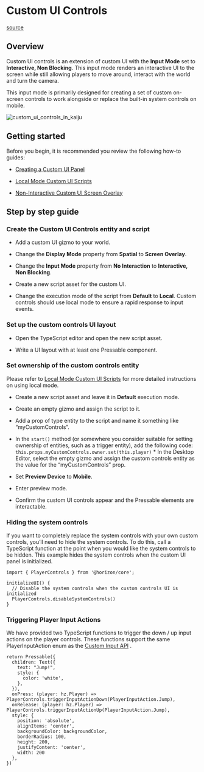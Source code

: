 # Custom UI Controls

[source](https://developers.meta.com/horizon-worlds/learn/documentation/desktop-editor/custom-ui/custom-ui-controls)

## Overview

Custom UI controls is an extension of custom UI with the **Input Mode** set to **Interactive, Non Blocking**. This input mode renders an interactive UI to the screen while still allowing players to move around, interact with the world and turn the camera.

This input mode is primarily designed for creating a set of custom on-screen controls to work alongside or replace the built-in system controls on mobile.

![custom_ui_controls_in_kaiju](https://scontent.flba1-1.fna.fbcdn.net/v/t39.2365-6/465167356_579437347927554_7916055051400203269_n.png?_nc_cat=103&ccb=1-7&_nc_sid=e280be&_nc_ohc=zyhZwUxf2egQ7kNvwHOt39f&_nc_oc=AdlRhAv2BGS5WSFGPCwNNj9IARpwbbDUDTQAaAJ6ijbA6ZcKLA9PbEUwozWzbk7dnfM&_nc_zt=14&_nc_ht=scontent.flba1-1.fna&_nc_gid=mcWX7YpUkar1UZUqF1al_w&oh=00_AfTwN9JdlszqBsJKcqyCLiaFev5lD7D_8msIkBWUicm9WQ&oe=689B9772)

## Getting started

Before you begin, it is recommended you review the following how-to guides:

*   [Creating a Custom UI Panel](/horizon-worlds/learn/documentation/desktop-editor/custom-ui/creating-a-custom-ui-panel/)

*   [Local Mode Custom UI Scripts](/horizon-worlds/learn/documentation/desktop-editor/custom-ui/local-mode-custom-ui-scripts/)

*   [Non-Interactive Custom UI Screen Overlay](/horizon-worlds/learn/documentation/desktop-editor/custom-ui/noninteractive-custom-ui-screen-overlay/)

## Step by step guide

### Create the Custom UI Controls entity and script

*   Add a custom UI gizmo to your world.

*   Change the **Display Mode** property from **Spatial** to **Screen Overlay**.

*   Change the **Input Mode** property from **No Interaction** to **Interactive, Non Blocking**.

*   Create a new script asset for the custom UI.

*   Change the execution mode of the script from **Default** to **Local**. Custom controls should use local mode to ensure a rapid response to input events.

### Set up the custom controls UI layout

*   Open the TypeScript editor and open the new script asset.

*   Write a UI layout with at least one Pressable component.

### Set ownership of the custom controls entity

Please refer to [Local Mode Custom UI Scripts](/horizon-worlds/learn/documentation/desktop-editor/custom-ui/local-mode-custom-ui-scripts/) for more detailed instructions on using local mode.

*   Create a new script asset and leave it in **Default** execution mode.

*   Create an empty gizmo and assign the script to it.

*   Add a prop of type entity to the script and name it something like “myCustomControls”.

*   In the `start()` method (or somewhere you consider suitable for setting ownership of entities, such as a trigger entity), add the following code: `this.props.myCustomControls.owner.set(this.player)` *   In the Desktop Editor, select the empty gizmo and assign the custom controls entity as the value for the “myCustomControls” prop.

*   Set **Preview Device** to **Mobile**.

*   Enter preview mode.

*   Confirm the custom UI controls appear and the Pressable elements are interactable.

### Hiding the system controls

If you want to completely replace the system controls with your own custom controls, you’ll need to hide the system controls. To do this, call a TypeScript function at the point when you would like the system controls to be hidden. This example hides the system controls when the custom UI panel is initialized.

```
import { PlayerControls } from '@horizon/core';

initializeUI() {
  // Disable the system controls when the custom controls UI is initialized
  PlayerControls.disableSystemControls()
}
```

### Triggering Player Input Actions

We have provided two TypeScript functions to trigger the down / up input actions on the player controls. These functions support the same PlayerInputAction enum as the [Custom Input API](/horizon-worlds/learn/documentation/create-for-web-and-mobile/typescript-apis-for-mobile/custom-input-api/) .

```
return Pressable({
  children: Text({
    text: "Jump!",
    style: {
      color: 'white',
    },
  }),
  onPress: (player: hz.Player) => PlayerControls.triggerInputActionDown(PlayerInputAction.Jump),
  onRelease: (player: hz.Player) => PlayerControls.triggerInputActionUp(PlayerInputAction.Jump),
  style: {
    position: 'absolute',
    alignItems: 'center',
    backgroundColor: backgroundColor,
    borderRadius: 100,
    height: 200,
    justifyContent: 'center',
    width: 200
  },
})
```

 

 

 

 

 

 

 

 

 

 

 

 

 

 

 

 

 

 

 

 

 

 

 

 

 

 

 

 

 

 

 

 

 

 

 

 

 

 

 

 

 

 

 

 

 

 

 

 

 